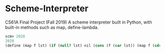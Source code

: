 # Scheme-Interpreter
CS61A Final Project (Fall 2019)
A scheme interpreter built in Python, with built-in methods such as map, define-lambda.

```scheme
scm> 2020
2020
(define (map f lst) (if (null? lst) nil (cons (f (car lst)) (map f (cdr lst)))))
```

